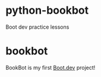 # python-bookbot
Boot dev practice lessons


# bookbot

BookBot is my first [Boot.dev](https://www.boot.dev) project!
